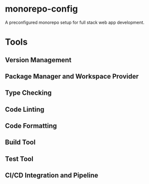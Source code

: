 # monorepo-config
A preconfigured monorepo setup for full stack web app development.

# Tools
## Version Management
## Package Manager and Workspace Provider
## Type Checking
## Code Linting
## Code Formatting
## Build Tool
## Test Tool
## CI/CD Integration and Pipeline
